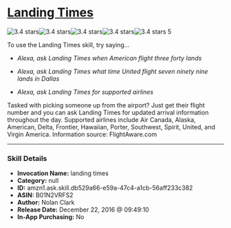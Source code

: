 # [Landing Times](http://alexa.amazon.com/#skills/amzn1.ask.skill.db529a66-e59a-47c4-a1cb-56aff233c382)
![3.4 stars](../../images/ic_star_black_18dp_1x.png)![3.4 stars](../../images/ic_star_black_18dp_1x.png)![3.4 stars](../../images/ic_star_black_18dp_1x.png)![3.4 stars](../../images/ic_star_half_black_18dp_1x.png)![3.4 stars](../../images/ic_star_border_black_18dp_1x.png) 5

To use the Landing Times skill, try saying...

* *Alexa, ask Landing Times when American flight three forty lands*

* *Alexa, ask Landing Times what time United flight seven ninety nine lands in Dallas*

* *Alexa, ask Landing Times for supported airlines*

Tasked with picking someone up from the airport? Just get their flight number and you can ask Landing Times for updated arrival information throughout the day. Supported airlines include Air Canada, Alaska, American, Delta, Frontier, Hawaiian, Porter, Southwest, Spirit, United, and Virgin America. Information source: FlightAware.com

***

### Skill Details

* **Invocation Name:** landing times
* **Category:** null
* **ID:** amzn1.ask.skill.db529a66-e59a-47c4-a1cb-56aff233c382
* **ASIN:** B01N2VRFS2
* **Author:** Nolan Clark
* **Release Date:** December 22, 2016 @ 09:49:10
* **In-App Purchasing:** No
